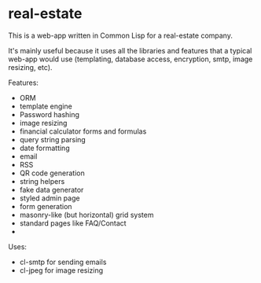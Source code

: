 # real-estate

This is a web-app written in Common Lisp for a real-estate company.

It's mainly useful because it uses all the libraries and features that a typical web-app would use (templating, database access, encryption, smtp, image resizing, etc).

Features:
* ORM
* template engine
* Password hashing
* image resizing
* financial calculator forms and formulas
* query string parsing
* date formatting
* email
* RSS
* QR code generation
* string helpers
* fake data generator
* styled admin page
* form generation
* masonry-like (but horizontal) grid system
* standard pages like FAQ/Contact
* 

Uses:
* cl-smtp for sending emails
* cl-jpeg for image resizing
